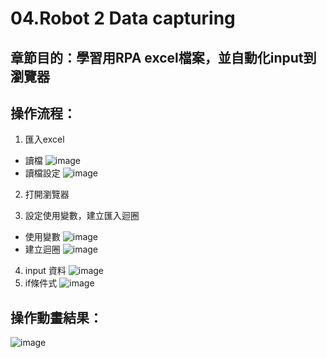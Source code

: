 # 04.Robot 2 Data capturing

## 章節目的：學習用RPA excel檔案，並自動化input到瀏覽器

## 操作流程：
1. 匯入excel
+ 讀檔
![image](https://github.com/Poyaching/RPA_UiPath/blob/main/04.Robot%202%20Data%20capturing/gif/excel%E8%AE%80%E6%AA%94.jpg)
+ 讀檔設定
![image](https://github.com/Poyaching/RPA_UiPath/blob/main/04.Robot%202%20Data%20capturing/gif/excel%E8%A8%AD%E5%AE%9A.jpg)
2. 打開瀏覽器

3. 設定使用變數，建立匯入迴圈
+ 使用變數
![image](https://github.com/Poyaching/RPA_UiPath/blob/main/04.Robot%202%20Data%20capturing/gif/%E8%AE%8A%E6%95%B8%E8%A8%AD%E5%AE%9A.jpg)
+ 建立迴圈
![image](https://github.com/Poyaching/RPA_UiPath/blob/main/04.Robot%202%20Data%20capturing/gif/while.jpg)
4. input 資料
![image](https://github.com/Poyaching/RPA_UiPath/blob/main/04.Robot%202%20Data%20capturing/gif/input.jpg)
5. if條件式
![image](https://github.com/Poyaching/RPA_UiPath/blob/main/04.Robot%202%20Data%20capturing/gif/if.jpg)

## 操作動畫結果：
![image](https://github.com/Poyaching/RPA_UiPath/blob/main/04.Robot%202%20Data%20capturing/gif/test.gif)
